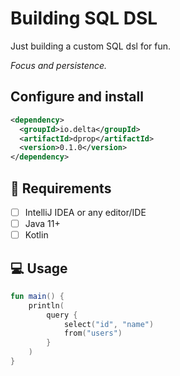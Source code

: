 # Building SQL DSL

Just building a custom SQL dsl for fun.

*Focus and persistence.*

## Configure and install

```xml
<dependency>
  <groupId>io.delta</groupId>
  <artifactId>dprop</artifactId>
  <version>0.1.0</version>
</dependency>
```

## :dart: Requirements

- [ ] IntelliJ IDEA or any editor/IDE
- [ ] Java 11+
- [ ] Kotlin

## :computer: Usage

```kotlin
fun main() {
    println(
        query {
            select("id", "name")
            from("users")
        }
    )
}
```
